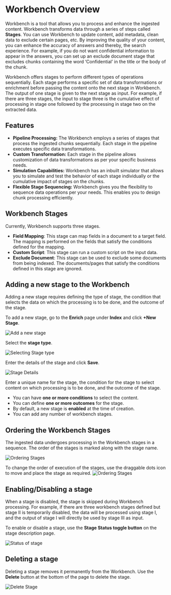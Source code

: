 # Workbench Overview

Workbench is a tool that allows you to process and enhance the ingested content. Workbench transforms data through a series of steps called **Stages**. You can use Workbench to update content, add metadata, clean data to exclude certain pages, etc. By improving the quality of your content, you can enhance the accuracy of answers and thereby, the search experience. For example, if you do not want confidential information to appear in the answers, you can set up an exclude document stage that excludes chunks containing the word ‘Confidential’ in the title or the body of the chunk.

Workbench offers stages to perform different types of operations sequentially. Each stage performs a specific set of data transformations or enrichment before passing the content onto the next stage in Workbench. The output of one stage is given to the next stage as input. For example, if there are three stages, the input to stage three is the cumulative effect of processing in stage one followed by the processing in stage two on the extracted data. 


## Features

* **Pipeline Processing:** The Workbench employs a series of stages that process the ingested chunks sequentially. Each stage in the pipeline executes specific data transformations.
* **Custom Transformation:** Each stage in the pipeline allows customization of data transformations as per your specific business needs. 
* **Simulation Capabilities:** Workbench has an inbuilt simulator that allows you to simulate and test the behavior of each stage individually or the cumulative impact of stages on the chunks.
* **Flexible Stage Sequencing:** Workbench gives you the flexibility to sequence data operations per your needs. This enables you to design chunk processing efficiently. 


## Workbench Stages

Currently, Workbench supports three stages. 

* **Field Mapping**: This stage can map fields in a document to a target field. The mapping is performed on the fields that satisfy the conditions defined for the mapping.
* **Custom Script**: This stage can run a custom script on the input data. 
* **Exclude Document**: This stage can be used to exclude some documents from being indexed. The documents/pages that satisfy the conditions defined in this stage are ignored. 


## **Adding a new stage to the Workbench**

Adding a new stage requires defining the type of stage, the condition that selects the data on which the processing is to be done, and the outcome of the stage. 

 To add a new stage, go to the **Enrich** page under **Index** and click **+New Stage**. 


![Add a new stage](../images/workbench-home.png "add a new stage")

Select the **stage type**.

![Selecting Stage type](../images/select-stage.png "selecting stage type")

Enter the details of the stage and click **Save**.

![Stage Details](../images/stage-details.png "Stage Details")

Enter a unique name for the stage, the condition for the stage to select content on which processing is to be done, and the outcome of the stage. 

* You can have **one or more conditions** to select the content. 
* You can define **one or more outcomes** for the stage. 
* By default, a new stage is **enabled** at the time of creation.  
* You can add any number of workbench stages. 


## Ordering the Workbench Stages

The ingested data undergoes processing in the Workbench stages in a sequence. The order of the stages is marked along with the stage name. 

![Ordering Stages](../images/stage-order.png "Ordering Stages")

To change the order of execution of the stages, use the draggable dots icon to move and place the stage as required. 
![Ordering Stages](../images/change-stage-order.png "Ordering Stages")

## Enabling/Disabling a stage

When a stage is disabled, the stage is skipped during Workbench processing. For example, if there are three workbench stages defined but stage II is temporarily disabled, the data will be processed using stage I, and the output of stage I will directly be used by stage III as input. 

To enable or disable a stage, use the **Stage Status toggle button** on the stage description page. 

![Status of stage](../images/stage-status.png "Status of a stage")

## Deleting a stage

Deleting a stage removes it permanently from the Workbench. Use the **Delete** button at the bottom of the page to delete the stage. 

![Delete Stage](../images/delete-stage.png "Delete Stage")
